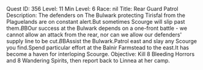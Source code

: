 Quest ID: 356
Level: 11
Min Level: 6
Race: nil
Title: Rear Guard Patrol
Description: The defenders on The Bulwark protecting Tirisfal from the Plaguelands are on constant alert.But sometimes Scourge will slip past them.$B$BOur success at the Bulwark depends on a one-front battle - we cannot allow an attack from the rear, nor can we allow our defenders' supply line to be cut.$B$BAssist the Bulwark.Patrol east and slay any Scourge you find.Spend particular effort at the Balnir Farmstead to the east.It has become a haven for interloping Scourge.
Objective: Kill 8 Bleeding Horrors and 8 Wandering Spirits, then report back to Linnea at her camp.

